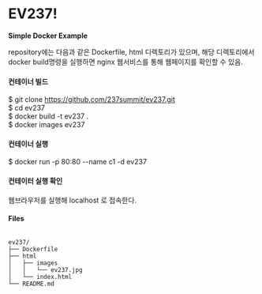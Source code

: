 # EV237!

**Simple Docker Example**

repository에는 다음과 같은 Dockerfile, html 디렉토리가 있으며,
해당 디렉토리에서 docker build명령을 실행하면 nginx 웹서비스를 통해 웹페이지를 확인할 수 있음.

#### 컨테이너 빌드 
$ git clone https://github.com/237summit/ev237.git <BR>
$ cd ev237 <BR>
$ docker build -t ev237 . <BR>
$ docker images ev237 <BR>

#### 컨테이너 실행
$ docker run -p 80:80 --name c1  -d ev237

#### 컨테이터 실행 확인
웹브라우저를 실행해 localhost 로 접속한다.


#### Files


```mermaid

ev237/
├── Dockerfile
├── html
│   ├── images
│   │   └── ev237.jpg
│   └── index.html
└── README.md
